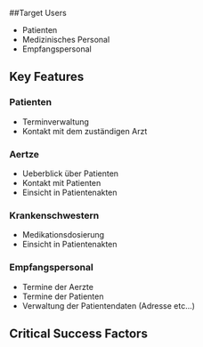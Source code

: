 ##Target Users
* Patienten
* Medizinisches Personal
* Empfangspersonal

## Key Features

### Patienten
* Terminverwaltung
* Kontakt mit dem zuständigen Arzt

### Aertze
* Ueberblick über Patienten
* Kontakt mit Patienten
* Einsicht in Patientenakten

### Krankenschwestern
* Medikationsdosierung
* Einsicht in Patientenakten

### Empfangspersonal
* Termine der Aerzte
* Termine der Patienten
* Verwaltung der Patientendaten (Adresse etc...)

## Critical Success Factors